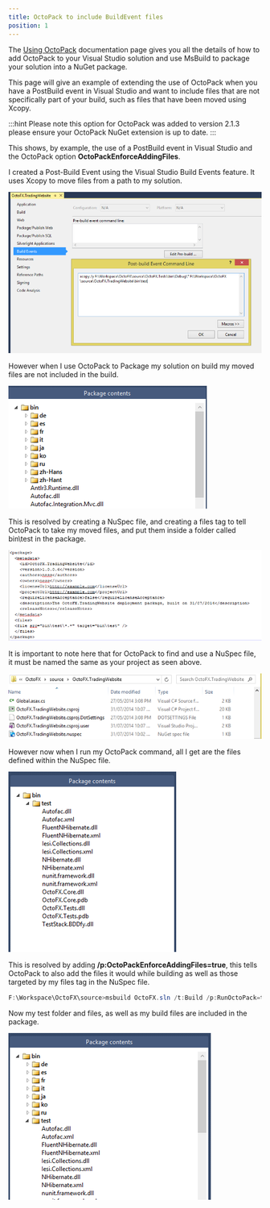 ```yaml
---
title: OctoPack to include BuildEvent files
position: 1
---
```



The [Using OctoPack](/docs/packaging-applications/nuget-packages/using-octopack/index.md) documentation page gives you all the details of how to add OctoPack to your Visual Studio solution and use MsBuild to package your solution into a NuGet package.


This page will give an example of extending the use of OctoPack when you have a PostBuild event in Visual Studio and want to include files that are not specifically part of your build, such as files that have been moved using Xcopy.

:::hint
Please note this option for OctoPack was added to version 2.1.3 please ensure your OctoPack NuGet extension is up to date.
:::


This shows, by example, the use of a PostBuild event in Visual Studio and the OctoPack option **OctoPackEnforceAddingFiles**.


I created a Post-Build Event using the Visual Studio Build Events feature. It uses Xcopy to move files from a path to my solution.


![](/docs/images/3048096/3277796.png "width=500")


However when I use OctoPack to Package my solution on build my moved files are not included in the build.


![](/docs/images/3048096/3277795.png "width=300")


This is resolved by creating a NuSpec file, and creating a files tag to tell OctoPack to take my moved files, and put them inside a folder called bin\test in the package.


![](/docs/images/3048096/3277794.png "width=500")


It is important to note here that for OctoPack to find and use a NuSpec file, it must be named the same as your project as seen above.


![](/docs/images/3048096/3277792.png "width=500")


However now when I run my OctoPack command, all I get are the files defined within the NuSpec file.


![](/docs/images/3048096/3277793.png "width=300")


This is resolved by adding **/p:OctoPackEnforceAddingFiles=true**, this tells OctoPack to also add the files it would while building as well as those targeted by my files tag in the NuSpec file.

```powershell
F:\Workspace\OctoFX\source>msbuild OctoFX.sln /t:Build /p:RunOctoPack=true /p:OctoPackPackageVersion=1.0.0.7 /p:OctoPackEnforceAddingFiles=true
```


Now my test folder and files, as well as my build files are included in the package.


![](/docs/images/3048096/3277790.png "width=300")
